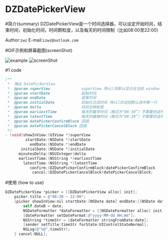 DZDatePickerView
===
#简介(summary)
DZDatePickerView是一个时间选择器，可以设定开始时间，结束时间，初始化时间，时间颗粒度，以及每天的时间限制（比如08:00至22:00）

Author:`zwz` E-mail:`izwz@outlook.com`

#GIF示例和屏幕截图(screenShot)

![example](https://github.com/zwz293299/DZDatePickerDemo/blob/master/example.gif)
![screenShot](https://github.com/zwz293299/DZDatePickerDemo/blob/master/ScreenShot.png)

#1 code
``` Objective-C
/**
 *  弹出 DatePickerView
 *  @param superView              superView 传nil则默认显示在当前 window
 *  @param startDate              起始时间
 *  @param endDate                结束时间
 *  @param initialDate            初始化已选时间 传nil的话则默认选中第一行
 *  @param delta                  时间分钟粒度
 *  @param earliestTime           每天的最早时间（格式为“08:30”）不需要的话传nil
 *  @param latestTime             每天的最晚时间（格式为“08:30”）不需要的话传nil
 *  @param datePickerConfirmBlock 回调
 *  @param datePickerCancelBlock 回调
 */
- (void)showInView:(UIView *)superView
         startDate:(NSDate *)startDate
           endDate:(NSDate *)endDate
       initialDate:(NSDate *)initialDate
      minutesDelta:(NSUInteger)delta
      earliestTime:(NSString *)earliestTime
        latestTime:(NSString *)latestTime
           confirm:(DZDatePickerConfirmBlock)datePickerConfirmBlock
            cancel:(DZDatePickerCancelBlock)datePickerCancelBlock;
```


#使用 (how to use)

``` Objective-C
DZDatePickerView *picker = [[DZDatePickerView alloc] init];
    picker.title = @"08:30 ~ 22:00";
    [picker showInView:nil startDate:[NSDate date] endDate:[[NSDate date] dateByAddingTimeInterval:60 * 60 * 24 * 5]  initialDate:self.dateB minutesDelta:15 earliestTime:@"08:30" latestTime:@"22:00" confirm:^(NSDate *date) {
        self.dateB = date;
        NSDateFormatter *dateFormatter = [[NSDateFormatter alloc] init];
        [dateFormatter setDateFormat:@"yyyy-MM-dd HH:mm"];
        NSString *timeStr = [dateFormatter stringFromDate:date];
        [sender setTitle:timeStr forState:UIControlStateNormal];
        NSLog(@"%@",timeStr);
    } cancel:NULL];
```




